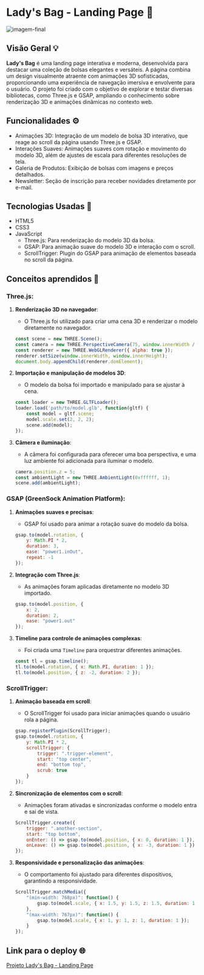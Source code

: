 # Lady's Bag - Landing Page 👜

![imagem-final](https://github.com/user-attachments/assets/b356917a-4465-4ebf-853f-955c83b19056)

## Visão Geral 💡

**Lady's Bag** é uma landing page interativa e moderna, desenvolvida para destacar uma coleção de bolsas elegantes e versáteis. A página combina um design visualmente atraente com animações 3D sofisticadas, proporcionando uma experiência de navegação imersiva e envolvente para o usuário. O projeto foi criado com o objetivo de explorar e testar diversas bibliotecas, como Three.js e GSAP, ampliando o conhecimento sobre renderização 3D e animações dinâmicas no contexto web.

## Funcionalidades ⚙️

- Animações 3D: Integração de um modelo de bolsa 3D interativo, que reage ao scroll da página usando Three.js e GSAP.
- Interações Suaves: Animações suaves com rotação e movimento do modelo 3D, além de ajustes de escala para diferentes resoluções de tela.
- Galeria de Produtos: Exibição de bolsas com imagens e preços detalhados.
- Newsletter: Seção de inscrição para receber novidades diretamente por e-mail.

## Tecnologias Usadas 📌

- HTML5
- CSS3
- JavaScript
  - Three.js: Para renderização do modelo 3D da bolsa.
  - GSAP: Para animação suave do modelo 3D e interação com o scroll.
  - ScrollTrigger: Plugin do GSAP para animação de elementos baseada no scroll da página.

## Conceitos aprendidos 📖

### Three.js:
1. **Renderização 3D no navegador**:
   - O Three.js foi utilizado para criar uma cena 3D e renderizar o modelo diretamente no navegador.
   ```javascript
   const scene = new THREE.Scene();
   const camera = new THREE.PerspectiveCamera(75, window.innerWidth / window.innerHeight, 0.1, 1000);
   const renderer = new THREE.WebGLRenderer({ alpha: true });
   renderer.setSize(window.innerWidth, window.innerHeight);
   document.body.appendChild(renderer.domElement);
   ```

2. **Importação e manipulação de modelos 3D**:
   - O modelo da bolsa foi importado e manipulado para se ajustar à cena.
   ```javascript
   const loader = new THREE.GLTFLoader();
   loader.load('path/to/model.glb', function(gltf) {
       const model = gltf.scene;
       model.scale.set(2, 2, 2);
       scene.add(model);
   });
   ```

3. **Câmera e iluminação**:
   - A câmera foi configurada para oferecer uma boa perspectiva, e uma luz ambiente foi adicionada para iluminar o modelo.
   ```javascript
   camera.position.z = 5;
   const ambientLight = new THREE.AmbientLight(0xffffff, 1);
   scene.add(ambientLight);
   ```

### GSAP (GreenSock Animation Platform):
1. **Animações suaves e precisas**:
   - GSAP foi usado para animar a rotação suave do modelo da bolsa.
   ```javascript
   gsap.to(model.rotation, { 
       y: Math.PI * 2, 
       duration: 3, 
       ease: "power1.inOut", 
       repeat: -1 
   });
   ```

2. **Integração com Three.js**:
   - As animações foram aplicadas diretamente no modelo 3D importado.
   ```javascript
   gsap.to(model.position, {
       x: 2,
       duration: 2,
       ease: "power1.out"
   });
   ```

3. **Timeline para controle de animações complexas**:
   - Foi criada uma `Timeline` para orquestrar diferentes animações.
   ```javascript
   const tl = gsap.timeline();
   tl.to(model.rotation, { x: Math.PI, duration: 1 });
   tl.to(model.position, { z: -2, duration: 2 });
   ```

### ScrollTrigger:
1. **Animação baseada em scroll**:
   - O ScrollTrigger foi usado para iniciar animações quando o usuário rola a página.
   ```javascript
   gsap.registerPlugin(ScrollTrigger);
   gsap.to(model.rotation, {
       y: Math.PI * 2,
       scrollTrigger: {
           trigger: ".trigger-element",
           start: "top center",
           end: "bottom top",
           scrub: true
       }
   });
   ```

2. **Sincronização de elementos com o scroll**:
   - Animações foram ativadas e sincronizadas conforme o modelo entra e sai de vista.
   ```javascript
   ScrollTrigger.create({
       trigger: ".another-section",
       start: "top bottom",
       onEnter: () => gsap.to(model.position, { x: 0, duration: 1 }),
       onLeave: () => gsap.to(model.position, { x: -3, duration: 1 })
   });
   ```

3. **Responsividade e personalização das animações**:
   - O comportamento foi ajustado para diferentes dispositivos, garantindo a responsividade.
   ```javascript
   ScrollTrigger.matchMedia({
       "(min-width: 768px)": function() {
           gsap.to(model.scale, { x: 1.5, y: 1.5, z: 1.5, duration: 1 });
       },
       "(max-width: 767px)": function() {
           gsap.to(model.scale, { x: 1, y: 1, z: 1, duration: 1 });
       }
   });
   ```

## Link para o deploy 🌐

[Projeto Lady's Bag - Landing Page](https://madu-guimaraes.github.io/landing-page-3d-model/)
